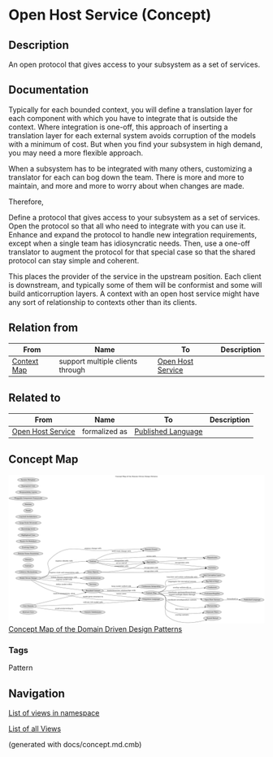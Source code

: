 # Open Host Service (Concept)
## Description
An open protocol that gives access to your subsystem as a set of services.

## Documentation
Typically for each bounded context, you will define a translation layer for
each component with which you have to integrate that is outside the context.
Where integration is one-off, this approach of inserting a translation layer
for each external system avoids corruption of the models with a minimum of
cost. But when you find your subsystem in high demand, you may need a more
flexible approach.

When a subsystem has to be integrated with many others, customizing a
translator for each can bog down the team. There is more and more to maintain,
and more and more to worry about when changes are made.

Therefore,

Define a protocol that gives access to your subsystem as a set of services.
Open the protocol so that all who need to integrate with you can use it.
Enhance and expand the protocol to handle new integration requirements, except
when a single team has idiosyncratic needs. Then, use a one-off translator to
augment the protocol for that special case so that the shared protocol can stay
simple and coherent.

This places the provider of the service in the upstream position. Each client
is downstream, and typically some of them will be conformist and some will
build anticorruption layers. A context with an open host service might have any
sort of relationship to contexts other than its clients.

## Relation from
| From | Name | To | Description |
|---|---|---|---|
| [Context Map](../ddd/c-context-map.md) | support multiple clients through | [Open Host Service](../ddd/c-open-host-service.md) |  |

## Related to
| From | Name | To | Description |
|---|---|---|---|
| [Open Host Service](../ddd/c-open-host-service.md) | formalized as | [Published Language](../ddd/c-published-language.md) |  |

## Concept Map
![Concept Map of the Domain Driven Design Patterns](../ddd/concept-view.png)
[Concept Map of the Domain Driven Design Patterns](../ddd/concept-view.md)

### Tags
Pattern


## Navigation
[List of views in namespace](./views-in-namespace.md)

[List of all Views](../views.md)

(generated with docs/concept.md.cmb)
